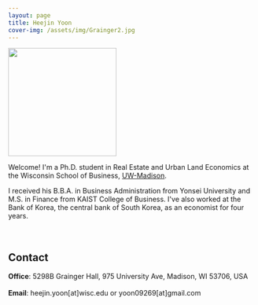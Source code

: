 ```yaml
---
layout: page
title: Heejin Yoon
cover-img: /assets/img/Grainger2.jpg
---
```


<img src= "https://heejin-yoon.github.io/assets/img/profile_heejin.jpg" width="220">
<br/>

Welcome! I'm a Ph.D. student in Real Estate and Urban Land Economics at the Wisconsin School of Business, [UW-Madison](https://www.wisc.edu/). 

I received his B.B.A. in Business Administration from Yonsei University and M.S. in Finance from KAIST College of Business. I've also worked at the Bank of Korea, the central bank of South Korea, as an economist for four years.
<br/><br/><br/>

## Contact

**Office**: 5298B Grainger Hall, 975 University Ave, Madison, WI 53706, USA 
<br/><br/>
**Email**: heejin.yoon[at]wisc.edu or yoon09269[at]gmail.com
